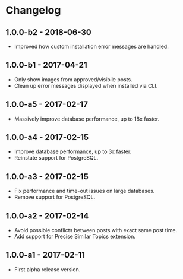 # Changelog

## 1.0.0-b2 - 2018-06-30

- Improved how custom installation error messages are handled.

## 1.0.0-b1 - 2017-04-21

- Only show images from approved/visibile posts.
- Clean up error messages displayed when installed via CLI.

## 1.0.0-a5 - 2017-02-17

- Massively improve database performance, up to 18x faster.

## 1.0.0-a4 - 2017-02-15

- Improve database performance, up to 3x faster.
- Reinstate support for PostgreSQL.

## 1.0.0-a3 - 2017-02-15

- Fix performance and time-out issues on large databases.
- Remove support for PostgreSQL.

## 1.0.0-a2 - 2017-02-14

- Avoid possible conflicts between posts with exact same post time.
- Add support for Precise Similar Topics extension.

## 1.0.0-a1 - 2017-02-11

- First alpha release version.
